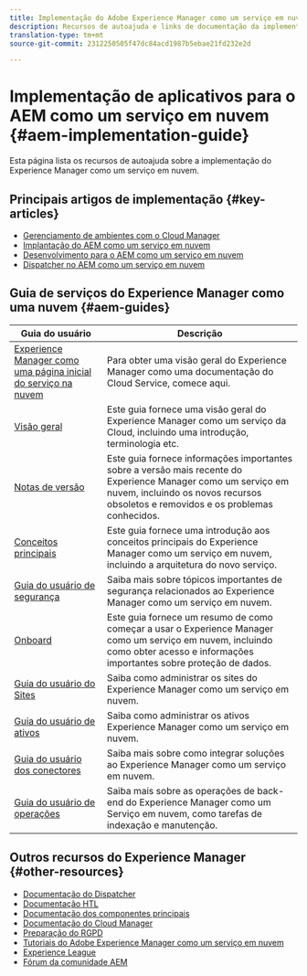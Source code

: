 ```yaml
---
title: Implementação do Adobe Experience Manager como um serviço em nuvem
description: Recursos de autoajuda e links de documentação da implementação do Adobe Experience Manager como um serviço em nuvem
translation-type: tm+mt
source-git-commit: 2312250505f47dc84acd1987b5ebae21fd232e2d

---
```



# Implementação de aplicativos para o AEM como um serviço em nuvem {#aem-implementation-guide}

Esta página lista os recursos de autoajuda sobre a implementação do Experience Manager como um serviço em nuvem.

## Principais artigos de implementação {#key-articles}

* [Gerenciamento de ambientes com o Cloud Manager](cloud-manager/manage-environments.md)
* [Implantação do AEM como um serviço em nuvem](deploying/overview.md)
* [Desenvolvimento para o AEM como um serviço em nuvem](developing/introduction/development-guidelines.md)
* [Dispatcher no AEM como um serviço em nuvem](dispatcher/overview.md)

## Guia de serviços do Experience Manager como uma nuvem {#aem-guides}

| Guia do usuário | Descrição |
|---|---|
| [Experience Manager como uma página inicial do serviço na nuvem](/help/landing/home.md) | Para obter uma visão geral do Experience Manager como uma documentação do Cloud Service, comece aqui. |
| [Visão geral](/help/overview/home.md) | Este guia fornece uma visão geral do Experience Manager como um serviço da Cloud, incluindo uma introdução, terminologia etc. |
| [Notas de versão](/help/release-notes/home.md) | Este guia fornece informações importantes sobre a versão mais recente do Experience Manager como um serviço em nuvem, incluindo os novos recursos obsoletos e removidos e os problemas conhecidos. |
| [Conceitos principais](/help/core-concepts/home.md) | Este guia fornece uma introdução aos conceitos principais do Experience Manager como um serviço em nuvem, incluindo a arquitetura do novo serviço. |
| [Guia do usuário de segurança](/help/security/home.md) | Saiba mais sobre tópicos importantes de segurança relacionados ao Experience Manager como um serviço em nuvem. |
| [Onboard](/help/onboarding/home.md) | Este guia fornece um resumo de como começar a usar o Experience Manager como um serviço em nuvem, incluindo como obter acesso e informações importantes sobre proteção de dados. |
| [Guia do usuário do Sites](/help/sites-cloud/home.md) | Saiba como administrar os sites do Experience Manager como um serviço em nuvem. |
| [Guia do usuário de ativos](/help/assets/home.md) | Saiba como administrar os ativos Experience Manager como um serviço em nuvem. |
| [Guia do usuário dos conectores](/help/connectors/home.md) | Saiba mais sobre como integrar soluções ao Experience Manager como um serviço em nuvem. |
| [Guia do usuário de operações](/help/operations/home.md) | Saiba mais sobre as operações de back-end do Experience Manager como um Serviço em nuvem, como tarefas de indexação e manutenção. |

## Outros recursos do Experience Manager {#other-resources}

* [Documentação do Dispatcher](/help/implementing/dispatcher/overview.md)
* [Documentação HTL](https://docs.adobe.com/content/help/en/experience-manager-htl/using/overview.html)
* [Documentação dos componentes principais](https://docs.adobe.com/content/help/en/experience-manager-core-components/using/introduction.html)
* [Documentação do Cloud Manager](https://docs.adobe.com/content/help/en/experience-manager-cloud-manager/using/introduction-to-cloud-manager.html)
* [Preparação do RGPD](/help/onboarding/data-privacy-and-protection-readiness/aem-readiness.md)
* [Tutoriais do Adobe Experience Manager como um serviço em nuvem](https://docs.adobe.com/content/help/en/experience-manager-learn/cloud-service/overview.html)
* [Experience League](https://guided.adobe.com/?promoid=K42KVXHD&mv=other#solutions/experience-manager)
* [Fórum da comunidade AEM](https://forums.adobe.com/community/experience-cloud/marketing-cloud/experience-manager)